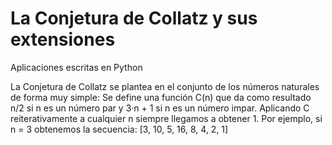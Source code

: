 # La Conjetura de Collatz y sus extensiones
 Aplicaciones escritas en Python

La Conjetura de Collatz se plantea en el conjunto de los números naturales de forma muy simple:
Se define una función C(n) que da como resultado n/2 si n es un número par y 3·n + 1 si n es un número impar. Aplicando C reiterativamente a cualquier n siempre llegamos a obtener 1.
Por ejemplo, si n = 3 obtenemos la secuencia: [3, 10, 5, 16, 8, 4, 2, 1]